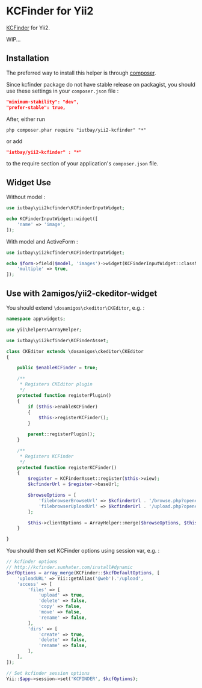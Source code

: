 KCFinder for Yii2
=================

[KCFinder](http://kcfinder.sunhater.com/) for Yii2.

WIP...

Installation
------------
The preferred way to install this helper is through [composer](http://getcomposer.org/download/).

Since kcfinder package do not have stable release on packagist, you should use these settings in your `composer.json` file :

```json
"minimum-stability": "dev",
"prefer-stable": true,
```

After, either run

```
php composer.phar require "iutbay/yii2-kcfinder" "*"
```

or add

```json
"iutbay/yii2-kcfinder" : "*"
```

to the require section of your application's `composer.json` file.

Widget Use
----------

Without model :
```php
use iutbay\yii2kcfinder\KCFinderInputWidget;

echo KCFinderInputWidget::widget([
	'name' => 'image',
]);
```

With model and ActiveForm :
```php
use iutbay\yii2kcfinder\KCFinderInputWidget;

echo $form->field($model, 'images')->widget(KCFinderInputWidget::className(), [
	'multiple' => true,
]);
```

Use with 2amigos/yii2-ckeditor-widget
-------------------------------------
You should extend ```\dosamigos\ckeditor\CKEditor```, e.g. :

```php
namespace app\widgets;

use yii\helpers\ArrayHelper;

use iutbay\yii2kcfinder\KCFinderAsset;

class CKEditor extends \dosamigos\ckeditor\CKEditor
{

	public $enableKCFinder = true;

	/**
	 * Registers CKEditor plugin
	 */
	protected function registerPlugin()
	{
		if ($this->enableKCFinder)
		{
			$this->registerKCFinder();
		}

		parent::registerPlugin();
	}

	/**
	 * Registers KCFinder
	 */
	protected function registerKCFinder()
	{
		$register = KCFinderAsset::register($this->view);
		$kcfinderUrl = $register->baseUrl;

		$browseOptions = [
			'filebrowserBrowseUrl' => $kcfinderUrl . '/browse.php?opener=ckeditor&type=files',
			'filebrowserUploadUrl' => $kcfinderUrl . '/upload.php?opener=ckeditor&type=files',
		];

		$this->clientOptions = ArrayHelper::merge($browseOptions, $this->clientOptions);
	}

}
```

You should then set KCFinder options using session var, e.g. :

```php
// kcfinder options
// http://kcfinder.sunhater.com/install#dynamic
$kcfOptions = array_merge(KCFinder::$kcfDefaultOptions, [
	'uploadURL' => Yii::getAlias('@web').'/upload',
	'access' => [
		'files' => [
			'upload' => true,
			'delete' => false,
			'copy' => false,
			'move' => false,
			'rename' => false,
		],
		'dirs' => [
			'create' => true,
			'delete' => false,
			'rename' => false,
		],
	],
]);

// Set kcfinder session options
Yii::$app->session->set('KCFINDER', $kcfOptions);
```
